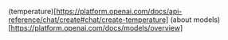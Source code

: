 (temperature)[https://platform.openai.com/docs/api-reference/chat/create#chat/create-temperature]
(about models)[https://platform.openai.com/docs/models/overview]
